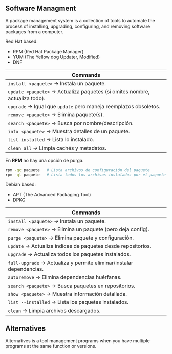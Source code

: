 ## Software Managment

A package management system is a collection of tools to automate the process of installing, upgrading, configuring, and removing software packages from a computer.

Red Hat based:
- RPM (Red Hat Package Manager)
- YUM (The Yellow dog Updater, Modified)
- DNF 

| Commands                                                                    |
| --------------------------------------------------------------------------- |
| `install <paquete>` → Instala un paquete.                                   |
| `update <paquete>` → Actualiza paquetes (si omites nombre, actualiza todo). |
| `upgrade` → Igual que `update` pero maneja reemplazos obsoletos.            |
| `remove <paquete>` → Elimina paquete(s).                                    |
| `search <paquete>` → Busca por nombre/descripción.                          |
| `info <paquete>` → Muestra detalles de un paquete.                          |
| `list installed` → Lista lo instalado.                                      |
| `clean all` → Limpia cachés y metadatos.                                    |
En **RPM** no hay una opción de purga.

```bash
rpm -qc paquete   # Lista archivos de configuración del paquete
rpm -ql paquete   # Lista todos los archivos instalados por el paquete
```

Debian based:
- APT (The Advanced Packaging Tool)
- DPKG

| Commands                                                             |
| -------------------------------------------------------------------- |
| `install <paquete>` → Instala un paquete.                            |
| `remove <paquete>` → Elimina un paquete (pero deja config).          |
| `purge <paquete>` → Elimina paquete y configuración.                 |
| `update` → Actualiza índices de paquetes desde repositorios.         |
| `upgrade` → Actualiza todos los paquetes instalados.                 |
| `full-upgrade` → Actualiza y permite eliminar/instalar dependencias. |
| `autoremove` → Elimina dependencias huérfanas.                       |
| `search <paquete>` → Busca paquetes en repositorios.                 |
| `show <paquete>` → Muestra información detallada.                    |
| `list --installed` → Lista los paquetes instalados.                  |
| `clean` → Limpia archivos descargados.                               |

## Alternatives

Alternatives is a tool management programs when you have multiple programs at the same function or versions.
